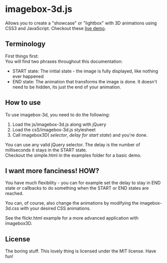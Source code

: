 imagebox-3d.js
==============

Allows you to create a "showcase" or "lightbox" with 3D animations using CSS3 and JavaScript.
Checkout these [live demo](https://c9.io/avgp/imagebox-3d_js/workspace/examples/flickr.html).

## Terminology

First things first:  
You will find two phrases throughout this documentation:
* START state: The initial state - the image is fully displayed, like nothing ever happened
* END state: The animation that transforms the image is done. It doesn't need to be hidden, its just the end of your animation.

## How to use

To use imagebox-3d, you need to do the following:

1. Load the js/imagebox-3d.js along with jQuery
2. Load the csS/imagebox-3d.js stylesheet
3. Call imagebox3D( *selector*, *delay for start state*) and you're done.

You can use any valid jQuery selector. The delay is the number of milliseconds it stays in the START state.  
Checkout the simple.html in the examples folder for a basic demo.

## I want more fanciness! HOW?

You have much flexibility - you can for example set the delay to stay in END state 
or callbacks to do something when the START or END states are reached.  

You can, of course, also change the animations by modifying the imagebox-3d.css with your desired CSS animations.

See the flickr.html example for a more advanced application with imagebox3D.


## License

The boring stuff.
This lovely thing is licensed under the MIT license. Have fun!